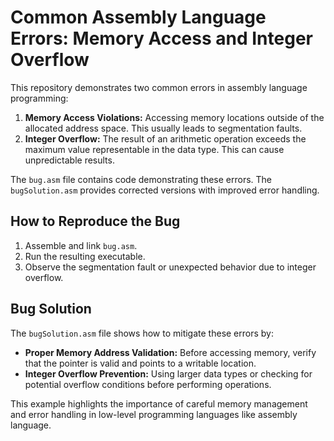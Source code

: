 # Common Assembly Language Errors: Memory Access and Integer Overflow

This repository demonstrates two common errors in assembly language programming:

1. **Memory Access Violations:** Accessing memory locations outside of the allocated address space. This usually leads to segmentation faults.
2. **Integer Overflow:**  The result of an arithmetic operation exceeds the maximum value representable in the data type. This can cause unpredictable results.

The `bug.asm` file contains code demonstrating these errors. The `bugSolution.asm` provides corrected versions with improved error handling.

## How to Reproduce the Bug

1. Assemble and link `bug.asm`.
2. Run the resulting executable.
3. Observe the segmentation fault or unexpected behavior due to integer overflow.

## Bug Solution

The `bugSolution.asm` file shows how to mitigate these errors by:

* **Proper Memory Address Validation:** Before accessing memory, verify that the pointer is valid and points to a writable location.
* **Integer Overflow Prevention:** Using larger data types or checking for potential overflow conditions before performing operations. 

This example highlights the importance of careful memory management and error handling in low-level programming languages like assembly language.